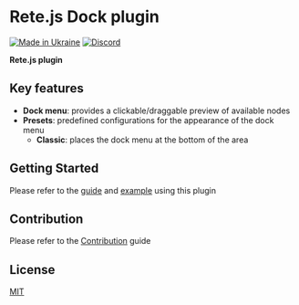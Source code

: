 Rete.js Dock plugin
====
[![Made in Ukraine](https://img.shields.io/badge/made_in-ukraine-ffd700.svg?labelColor=0057b7)](https://stand-with-ukraine.pp.ua)
[![Discord](https://img.shields.io/discord/1081223198055604244?color=%237289da&label=Discord)](https://discord.gg/cxSFkPZdsV)

**Rete.js plugin**

## Key features

- **Dock menu**: provides a clickable/draggable preview of available nodes
- **Presets**: predefined configurations for the appearance of the dock menu
  - **Classic**: places the dock menu at the bottom of the area

## Getting Started

Please refer to the [guide](https://retejs.org/docs/guides/dock-menu) and [example](https://retejs.org/examples/dock) using this plugin

## Contribution

Please refer to the [Contribution](https://retejs.org/docs/contribution) guide

## License

[MIT](https://github.com/retejs/dock-plugin/blob/main/LICENSE)
